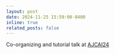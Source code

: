 ```yaml
---
layout: post
date: 2024-11-25 15:59:00-0400
inline: true
related_posts: false
---
```

Co-organizing and tutorial talk at [AJCAI24](https://ajcai2024.org/program.html)
